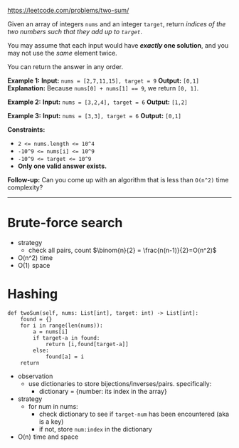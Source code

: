 https://leetcode.com/problems/two-sum/

Given an array of integers `nums` and an integer `target`, return _indices of the two numbers such that they add up to `target`_.

You may assume that each input would have **_exactly_ one solution**, and you may not use the _same_ element twice.

You can return the answer in any order.



**Example 1:**
**Input:** `nums = [2,7,11,15], target = 9`
**Output:** `[0,1]`
**Explanation:** Because `nums[0] + nums[1] == 9`, we return `[0, 1]`.

**Example 2:**
**Input:** `nums = [3,2,4], target = 6`
**Output:** `[1,2]`

**Example 3:**
**Input:** `nums = [3,3], target = 6`
**Output:** `[0,1]`



**Constraints:**
- `2 <= nums.length <= 10^4`
- `-10^9 <= nums[i] <= 10^9`
- `-10^9 <= target <= 10^9`
- **Only one valid answer exists.**



**Follow-up:** Can you come up with an algorithm that is less than `O(n^2)` time complexity?


---
# Brute-force search
- strategy
	- check all pairs, count $\binom{n}{2} = \frac{n(n-1)}{2}=O(n^2)$
- O(n^2)  time
- O(1)  space

# Hashing
```
def twoSum(self, nums: List[int], target: int) -> List[int]:
    found = {}
    for i in range(len(nums)):
        a = nums[i]
        if target-a in found:
            return [i,found[target-a]]
        else:
            found[a] = i
    return
```
- observation
	- use dictionaries to store bijections/inverses/pairs. specifically:
		- dictionary = {number: its index in the array}
- strategy
	- for num in nums:
		- check dictionary to see if `target-num` has been encountered (aka is a key)
		- if not, store `num:index` in the dictionary
- O(n)  time and space



